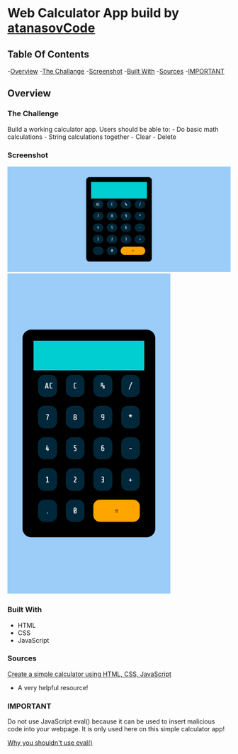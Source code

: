 # Web Calculator App build by [atanasovCode](https://github.com/AtanasovCode)

## Table Of Contents 

-[Overview](#overview)
    -[The Challange](#the-challange)
    -[Screenshot](#screenshot)
    -[Built With](#built-with)
    -[Sources](#sources)
    -[IMPORTANT](#important)

## Overview

### The Challenge 

Build a working calculator app.
Users should be able to:
    - Do basic math calculations
    - String calculations together
    - Clear 
    - Delete

### Screenshot

![](screenshot/screenshot-desktop.png)
![](screenshot/screenshot-mobile.png)

### Built With 

- HTML
- CSS
- JavaScript


### Sources 

[Create a simple calculator using HTML, CSS, JavaScript](https://www.youtube.com/watch?v=QS6Y0ezhyCs)

- A very helpful resource!


### IMPORTANT

Do not use JavaScript eval() because it can be used to insert malicious code into your webpage.
It is only used here on this simple calculator app!

[Why you shouldn't use eval()](https://www.digitalocean.com/community/tutorials/js-eval)
